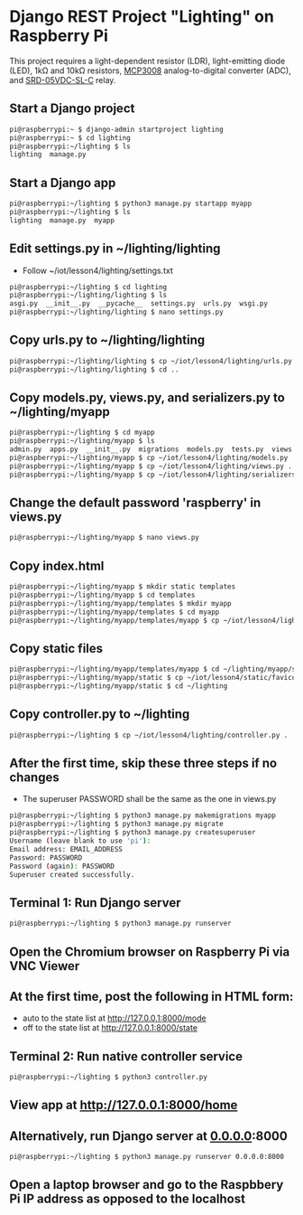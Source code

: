 # Django REST Project "Lighting" on Raspberry Pi

This project requires a light-dependent resistor (LDR), light-emitting diode (LED), 1kΩ and 10kΩ resistors, 
[MCP3008](https://www.adafruit.com/product/856) analog-to-digital converter (ADC), and [SRD-05VDC-SL-C](https://www.parallax.com/product/single-relay-board/) relay.

## Start a Django project
```sh
pi@raspberrypi:~ $ django-admin startproject lighting
pi@raspberrypi:~ $ cd lighting
pi@raspberrypi:~/lighting $ ls
lighting  manage.py 
```
## Start a Django app
```sh
pi@raspberrypi:~/lighting $ python3 manage.py startapp myapp
pi@raspberrypi:~/lighting $ ls
lighting  manage.py  myapp  
```
## Edit settings.py in ~/lighting/lighting

* Follow ~/iot/lesson4/lighting/settings.txt

```sh
pi@raspberrypi:~/lighting $ cd lighting
pi@raspberrypi:~/lighting/lighting $ ls
asgi.py  __init__.py  __pycache__  settings.py  urls.py  wsgi.py
pi@raspberrypi:~/lighting/lighting $ nano settings.py
```
## Copy urls.py to ~/lighting/lighting
```sh
pi@raspberrypi:~/lighting/lighting $ cp ~/iot/lesson4/lighting/urls.py .
pi@raspberrypi:~/lighting/lighting $ cd ..
```
## Copy models.py, views.py, and serializers.py to ~/lighting/myapp
```sh
pi@raspberrypi:~/lighting $ cd myapp
pi@raspberrypi:~/lighting/myapp $ ls
admin.py  apps.py  __init__.py  migrations  models.py  tests.py  views.py
pi@raspberrypi:~/lighting/myapp $ cp ~/iot/lesson4/lighting/models.py .
pi@raspberrypi:~/lighting/myapp $ cp ~/iot/lesson4/lighting/views.py .
pi@raspberrypi:~/lighting/myapp $ cp ~/iot/lesson4/lighting/serializers.py .
```
## Change the default password 'raspberry' in views.py
```sh
pi@raspberrypi:~/lighting/myapp $ nano views.py
```
## Copy index.html
```sh
pi@raspberrypi:~/lighting/myapp $ mkdir static templates
pi@raspberrypi:~/lighting/myapp $ cd templates
pi@raspberrypi:~/lighting/myapp/templates $ mkdir myapp
pi@raspberrypi:~/lighting/myapp/templates $ cd myapp
pi@raspberrypi:~/lighting/myapp/templates/myapp $ cp ~/iot/lesson4/lighting/index.html .
```
## Copy static files
```sh
pi@raspberrypi:~/lighting/myapp/templates/myapp $ cd ~/lighting/myapp/static
pi@raspberrypi:~/lighting/myapp/static $ cp ~/iot/lesson4/static/favicon.ico .
pi@raspberrypi:~/lighting/myapp/static $ cd ~/lighting
```
## Copy controller.py to ~/lighting
```sh
pi@raspberrypi:~/lighting $ cp ~/iot/lesson4/lighting/controller.py .
```
## After the first time, skip these three steps if no changes
* The superuser PASSWORD shall be the same as the one in views.py
```sh
pi@raspberrypi:~/lighting $ python3 manage.py makemigrations myapp
pi@raspberrypi:~/lighting $ python3 manage.py migrate
pi@raspberrypi:~/lighting $ python3 manage.py createsuperuser
Username (leave blank to use 'pi'):
Email address: EMAIL_ADDRESS
Password: PASSWORD
Password (again): PASSWORD
Superuser created successfully.
```
## Terminal 1: Run Django server
```sh
pi@raspberrypi:~/lighting $ python3 manage.py runserver
```
## Open the Chromium browser on Raspberry Pi via VNC Viewer

## At the first time, post the following in HTML form:

* auto to the state list at http://127.0.0.1:8000/mode
* off to the state list at http://127.0.0.1:8000/state

## Terminal 2: Run native controller service
```sh
pi@raspberrypi:~/lighting $ python3 controller.py
```
## View app at http://127.0.0.1:8000/home

## Alternatively, run Django server at [0.0.0.0](https://en.wikipedia.org/wiki/0.0.0.0):8000
```sh
pi@raspberrypi:~/lighting $ python3 manage.py runserver 0.0.0.0:8000
```
## Open a laptop browser and go to the Raspbbery Pi IP address as opposed to the localhost
